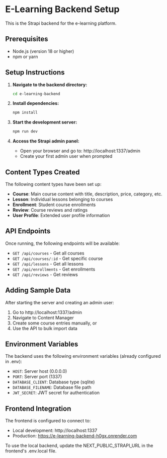 # E-Learning Backend Setup

This is the Strapi backend for the e-learning platform.

## Prerequisites

- Node.js (version 18 or higher)
- npm or yarn

## Setup Instructions

1. **Navigate to the backend directory:**
   ```bash
   cd e-learning-backend
   ```

2. **Install dependencies:**
   ```bash
   npm install
   ```

3. **Start the development server:**
   ```bash
   npm run dev
   ```

4. **Access the Strapi admin panel:**
   - Open your browser and go to: http://localhost:1337/admin
   - Create your first admin user when prompted

## Content Types Created

The following content types have been set up:

- **Course**: Main course content with title, description, price, category, etc.
- **Lesson**: Individual lessons belonging to courses
- **Enrollment**: Student course enrollments
- **Review**: Course reviews and ratings
- **User Profile**: Extended user profile information

## API Endpoints

Once running, the following endpoints will be available:

- `GET /api/courses` - Get all courses
- `GET /api/courses/:id` - Get specific course
- `GET /api/lessons` - Get all lessons
- `GET /api/enrollments` - Get enrollments
- `GET /api/reviews` - Get reviews

## Adding Sample Data

After starting the server and creating an admin user:

1. Go to http://localhost:1337/admin
2. Navigate to Content Manager
3. Create some course entries manually, or
4. Use the API to bulk import data

## Environment Variables

The backend uses the following environment variables (already configured in .env):

- `HOST`: Server host (0.0.0.0)
- `PORT`: Server port (1337)
- `DATABASE_CLIENT`: Database type (sqlite)
- `DATABASE_FILENAME`: Database file path
- `JWT_SECRET`: JWT secret for authentication

## Frontend Integration

The frontend is configured to connect to:
- Local development: http://localhost:1337
- Production: https://e-learning-backend-h0gx.onrender.com

To use the local backend, update the NEXT_PUBLIC_STRAPI_URL in the frontend's .env.local file.
